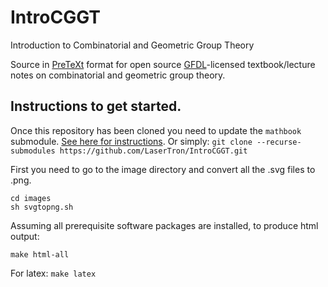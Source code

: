 # IntroCGGT
Introduction to Combinatorial and Geometric Group Theory

Source in [PreTeXt](http://mathbook.pugetsound.edu) format for open source [GFDL](https://www.gnu.org/copyleft/fdl.html)-licensed textbook/lecture notes on combinatorial and geometric group theory.

## Instructions to get started.
 Once this repository has been cloned you need to update the `mathbook` submodule. [See here for instructions](https://git-scm.com/book/en/v2/Git-Tools-Submodules). Or simply:
`git clone --recurse-submodules https://github.com/LaserTron/IntroCGGT.git`

First you need to go to the image directory and convert all the .svg files to .png.
```
cd images
sh svgtopng.sh
```
Assuming all prerequisite software packages are installed, to produce html output:
```
make html-all
```
For latex:
`make latex`
